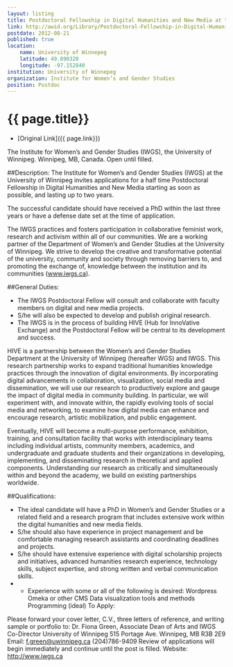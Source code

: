 ```yaml
---
layout: listing
title: Postdoctoral Fellowship in Digital Humanities and New Media at the University of Winnepeg
link: http://awid.org/Library/Postdoctoral-Fellowship-in-Digital-Humanities-and-New-Media
postdate: 2012-08-21
published: true
location:
	name: University of Winnepeg
	latitude: 49.890320
	longitude: -97.152840
institution: University of Winnepeg
organization: Institute for Women’s and Gender Studies
position: Postdoc
---
```


# {{ page.title}}

* [Original Link]({{ page.link}})

The Institute for Women’s and Gender Studies (IWGS), the University of Winnipeg. Winnipeg, MB, Canada.
Open until filled.

##Description:
The Institute for Women’s and Gender Studies (IWGS) at the University of Winnipeg invites applications for a half time Postdoctoral Fellowship in Digital Humanities and New Media starting as soon as possible, and lasting up to two years.

The successful candidate should have received a PhD within the last three years or have a defense date set at the time of application.

The IWGS practices and fosters participation in collaborative feminist work, research and activism within all of our communities. We are a working partner of the Department of Women’s and Gender Studies at the University of Winnipeg. We strive to develop the creative and transformative potential of the university, community and society through removing barriers to, and promoting the exchange of, knowledge between the institution and its communities (www.iwgs.ca).

##General Duties:
* The IWGS Postdoctoral Fellow will consult and collaborate with faculty members on digital and new media projects.
* S/he will also be expected to develop and publish original research. 
* The IWGS is in the process of building HIVE (Hub for InnoVative Exchange) and the Postdoctoral Fellow will be central to its development and success.

HIVE is a partnership between the Women’s and Gender Studies Department at the University of Winnipeg (hereafter WGS) and IWGS. This research partnership works to expand traditional humanities knowledge practices through the innovation of digital environments. By incorporating digital advancements in collaboration, visualization, social media and dissemination, we will use our research to productively explore and gauge the impact of digital media in community building. In particular, we will experiment with, and innovate within, the rapidly evolving tools of social media and networking, to examine how digital media can enhance and encourage research, artistic mobilization, and public engagement.

Eventually, HIVE will become a multi-purpose performance, exhibition, training, and consultation facility that works with interdisciplinary teams including individual artists, community members, academics, and undergraduate and graduate students and their organizations in developing, implementing, and disseminating research in theoretical and applied components. Understanding our research as critically and simultaneously within and beyond the academy, we build on existing partnerships worldwide.

##Qualifications:
* The ideal candidate will have a PhD in Women’s and Gender Studies or a related field and a research program that includes extensive work within the digital humanities and new media fields. 
* S/he should also have experience in project management and be comfortable managing research assistants and coordinating deadlines and projects.
* S/he should have extensive experience with digital scholarship projects and initiatives, advanced humanities research experience, technology skills, subject expertise, and strong written and verbal communication skills.
* * Experience with some or all of the following is desired: 
Wordpress 
Omeka or other CMS 
Data visualization tools and methods 
Programming (ideal)
To Apply:

Please forward your cover letter, C.V., three letters of reference, and writing sample or portfolio to:
Dr. Fiona Green, Associate Dean of Arts and IWGS Co-Director
University of Winnipeg
515 Portage Ave.
Winnipeg, MB R3B 2E9 
Email: f.green@uwinnipeg.ca 
(204)786-9409
Review of applications will begin immediately and continue until the post is filled. 
Website: http://www.iwgs.ca